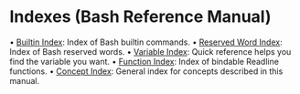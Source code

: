 # Indexes \(Bash Reference Manual\)

 • [Builtin Index](builtin-index-bash-reference-manual.md#Builtin-Index):  Index of Bash builtin commands. • [Reserved Word Index](reserved-word-index-bash-reference-manual.md#Reserved-Word-Index):  Index of Bash reserved words. • [Variable Index](variable-index-bash-reference-manual.md#Variable-Index):  Quick reference helps you find the variable you want. • [Function Index](function-index-bash-reference-manual.md#Function-Index):  Index of bindable Readline functions. • [Concept Index](concept-index-bash-reference-manual.md#Concept-Index):  General index for concepts described in this manual.


